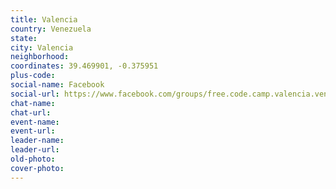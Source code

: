 ```yaml
---
title: Valencia
country: Venezuela
state: 
city: Valencia
neighborhood: 
coordinates: 39.469901, -0.375951
plus-code:
social-name: Facebook
social-url: https://www.facebook.com/groups/free.code.camp.valencia.venezuela
chat-name:
chat-url:
event-name:
event-url:
leader-name:
leader-url:
old-photo: 
cover-photo:
---
```

